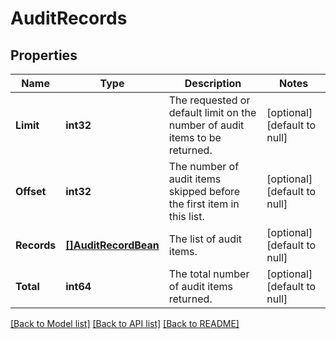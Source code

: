 # AuditRecords

## Properties
Name | Type | Description | Notes
------------ | ------------- | ------------- | -------------
**Limit** | **int32** | The requested or default limit on the number of audit items to be returned. | [optional] [default to null]
**Offset** | **int32** | The number of audit items skipped before the first item in this list. | [optional] [default to null]
**Records** | [**[]AuditRecordBean**](AuditRecordBean.md) | The list of audit items. | [optional] [default to null]
**Total** | **int64** | The total number of audit items returned. | [optional] [default to null]

[[Back to Model list]](../README.md#documentation-for-models) [[Back to API list]](../README.md#documentation-for-api-endpoints) [[Back to README]](../README.md)

